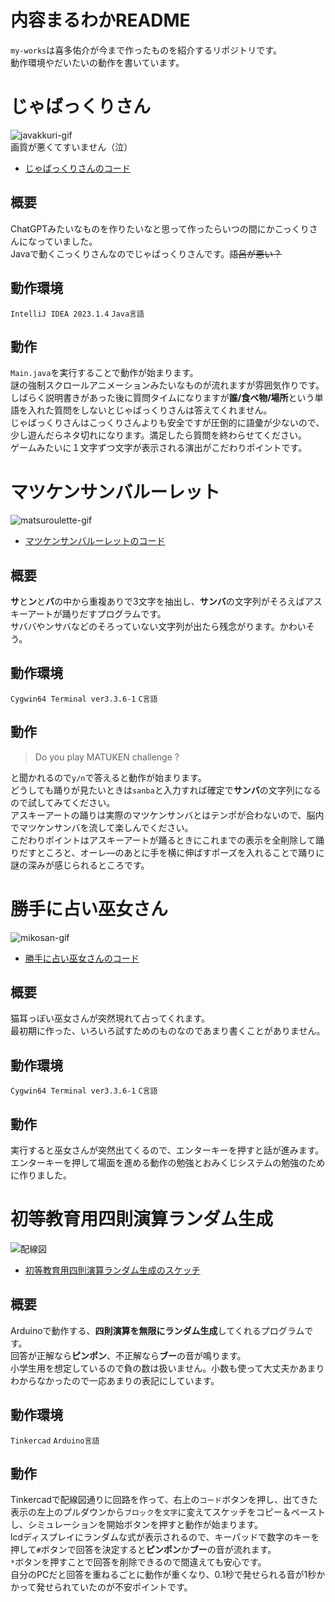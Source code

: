 # 内容まるわかREADME
`my-works`は喜多佑介が今まで作ったものを紹介するリポジトリです。  
動作環境やだいたいの動作を書いています。  
# じゃばっくりさん
![javakkuri-gif](https://github.com/KitaYuusuke/my-works/assets/117000159/b3725514-77ec-4eec-9021-7ac9f0b1b2a8)  
画質が悪くてすいません（泣）  
- [じゃばっくりさんのコード](https://github.com/KitaYuusuke/my-works/tree/main/Jabakkuri-san/Jabakkuri)  
## 概要
ChatGPTみたいなものを作りたいなと思って作ったらいつの間にかこっくりさんになっていました。  
Javaで動くこっくりさんなのでじゃばっくりさんです。~~語呂が悪い？~~  
## 動作環境
`IntelliJ IDEA 2023.1.4`
`Java言語`  
## 動作
`Main.java`を実行することで動作が始まります。  
謎の強制スクロールアニメーションみたいなものが流れますが雰囲気作りです。  
しばらく説明書きがあった後に質問タイムになりますが**誰/食べ物/場所**という単語を入れた質問をしないとじゃばっくりさんは答えてくれません。  
じゃばっくりさんはこっくりさんよりも安全ですが圧倒的に語彙が少ないので、少し遊んだらネタ切れになります。満足したら質問を終わらせてください。  
ゲームみたいに１文字ずつ文字が表示される演出がこだわりポイントです。  
# マツケンサンバルーレット
![matsuroulette-gif](https://github.com/KitaYuusuke/my-works/assets/117000159/5cc25ad0-fd3c-4061-b5c5-2753963748d5)  
- [マツケンサンバルーレットのコード](https://github.com/KitaYuusuke/my-works/tree/main/MatsukenSanba-Roulette)  
## 概要
**サ**と**ン**と**バ**の中から重複ありで3文字を抽出し、**サンバ**の文字列がそろえばアスキーアートが踊りだすプログラムです。  
サババやンサバなどのそろっていない文字列が出たら残念がります。かわいそう。  
## 動作環境
`Cygwin64 Terminal ver3.3.6-1`
`C言語`  
## 動作
> Do you play MATUKEN challenge ?

と聞かれるので`y/n`で答えると動作が始まります。  
どうしても踊りが見たいときは`sanba`と入力すれば確定で**サンバ**の文字列になるので試してみてください。  
アスキーアートの踊りは実際のマツケンサンバとはテンポが合わないので、脳内でマツケンサンバを流して楽しんでください。  
こだわりポイントはアスキーアートが踊るときにこれまでの表示を全削除して踊りだすところと、オーレ―のあとに手を横に伸ばすポーズを入れることで踊りに謎の深みが感じられるところです。  
# 勝手に占い巫女さん
![mikosan-gif](https://github.com/KitaYuusuke/my-works/assets/117000159/501dd0ac-c22d-4cd3-8587-8ca51deea4db)  
- [勝手に占い巫女さんのコード](https://github.com/KitaYuusuke/my-works/tree/main/Mikosan-Omikuzi)  
## 概要
猫耳っぽい巫女さんが突然現れて占ってくれます。  
最初期に作った、いろいろ試すためのものなのであまり書くことがありません。  
## 動作環境
`Cygwin64 Terminal ver3.3.6-1`
`C言語`  
## 動作
実行すると巫女さんが突然出てくるので、エンターキーを押すと話が進みます。  
エンターキーを押して場面を進める動作の勉強とおみくじシステムの勉強のために作りました。  
# 初等教育用四則演算ランダム生成
![配線図](https://github.com/KitaYuusuke/my-works/assets/117000159/8516f1d6-7254-4514-b690-616b334f4f35)  
- [初等教育用四則演算ランダム生成のスケッチ](https://github.com/KitaYuusuke/my-works/tree/main/basicArithmeticOperations)  
## 概要
Arduinoで動作する、**四則演算を無限にランダム生成**してくれるプログラムです。  
回答が正解なら**ピンポン**、不正解なら**ブー**の音が鳴ります。  
小学生用を想定しているので負の数は扱いません。小数も使って大丈夫かあまりわからなかったので一応あまりの表記にしています。  
## 動作環境
`Tinkercad`
`Arduino言語`  
## 動作
Tinkercadで配線図通りに回路を作って、右上の`コード`ボタンを押し、出てきた表示の左上のプルダウンから`ブロック`を`文字`に変えてスケッチをコピー＆ペーストし、シミュレーションを開始ボタンを押すと動作が始まります。  
lcdディスプレイにランダムな式が表示されるので、キーパッドで数字のキーを押して`#`ボタンで回答を決定すると**ピンポン**か**ブー**の音が流れます。  
`*`ボタンを押すことで回答を削除できるので間違えても安心です。  
自分のPCだと回答を重ねるごとに動作が重くなり、0.1秒で発せられる音が1秒かかって発せられていたのが不安ポイントです。